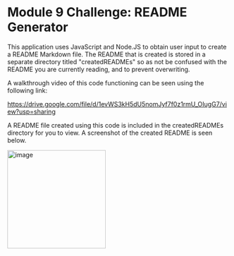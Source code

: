 # Module 9 Challenge:  README Generator

This application uses JavaScript and Node.JS to obtain user input to create a README Markdown file.  The README that is created is stored in a separate directory titled "createdREADMEs" so as not be confused with the README you are currently reading, and to prevent overwriting.

A walkthrough video of this code functioning can be seen using the following link:

https://drive.google.com/file/d/1evWS3kH5dU5nomJyf7f0z1rmU_OIugG7/view?usp=sharing

A README file created using this code is included in the createdREADMEs directory for you to view.  A screenshot of the created README is seen below.

<img width="223" alt="image" src="https://user-images.githubusercontent.com/107148691/190530362-61bdfb85-465d-4196-8ff8-a4fa323d0e4f.png">
